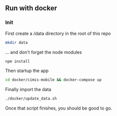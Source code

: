 ## Run with docker

### Init

First create a /data directory in the root of this repo

```bash
mkdir data
```

... and don't forget the node modules

```bash
npm install
```

Then startup the app

```bash
cd docker/cimis-mobile && docker-compose up
```

Finally import the data

```bash
./docker/update_data.sh
```

Once that script finishes, you should be good to go.